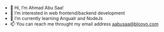 - 👋 Hi, I’m Ahmad Abu Saa!
- 👀 I’m interested in web frontend/backend development 
- 🌱 I’m currently learning Angualr and NodeJs
- 📫 You can reach me throught my email address aabusaa@bloovo.com

<!---
aabusaa/aabusaa is a ✨ special ✨ repository because its `README.md` (this file) appears on your GitHub profile.
You can click the Preview link to take a look at your changes.
--->
